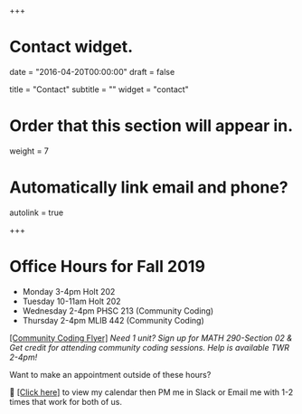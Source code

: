 +++
# Contact widget.

date = "2016-04-20T00:00:00"
draft = false

title = "Contact"
subtitle = ""
widget = "contact"

# Order that this section will appear in.
weight = 7

# Automatically link email and phone?
autolink = true

+++

# Office Hours for Fall 2019

* Monday 3-4pm Holt 202
* Tuesday 10-11am Holt 202
* Wednesday 2-4pm PHSC 213 (Community Coding)
* Thursday 2-4pm MLIB 442 (Community Coding)

[[Community Coding Flyer]](bit.ly/cc_hours)
_Need 1 unit? Sign up for MATH 290-Section 02 & Get credit for attending community coding sessions. Help is available TWR 2-4pm!_


Want to make an appointment outside of these hours? 

:date: [[Click here]](http://bit.ly/DrD_calendar) to view my calendar then PM me in Slack or Email me with 1-2 times that work for both of us. 

<!---
<a href="https://radonatello.youcanbook.me/" data-ycbm-modal="true"><img src="https://youcanbook.me/resources/pics/ycbm-button.png" style="border-style:none;"/></a> 
--->